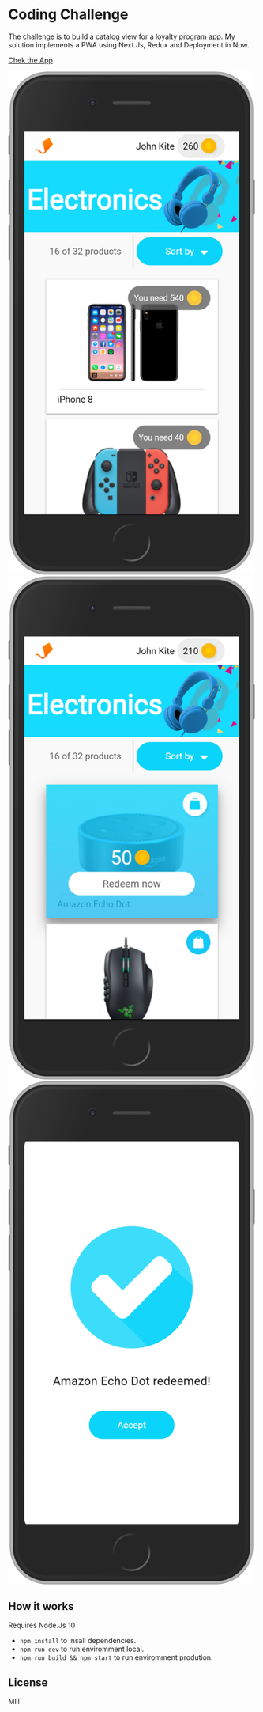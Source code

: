 # Coding Challenge

The challenge is to build a catalog view for a loyalty program app. My solution implements a PWA using Next.Js, Redux and Deployment in Now.

[Chek the App](https://aerolab-challenge.aaronsaban98.now.sh/)

<img src="./.readme-static/screen1.png" alt="Screenshot" width="500"/>
<img src="./.readme-static/screen3.png" alt="Screenshot" width="500"/>
<img src="./.readme-static/screen2.png" alt="Screenshot" width="500"/> 

## How it works

Requires Node.Js 10

* `npm install` to insall dependencies.
* `npm run dev` to run enviromment local.
* `npm run build && npm start` to run enviromment prodution.

## License

MIT
